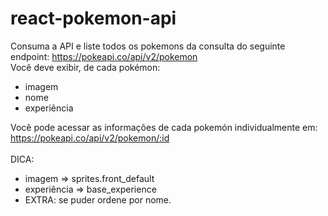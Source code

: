 # react-pokemon-api
Consuma a API e liste todos os pokemons da consulta do seguinte endpoint: https://pokeapi.co/api/v2/pokemon </br>
Você deve exibir, de cada pokémon:
- imagem
- nome
- experiência <br/>

Você pode acessar as informações de cada pokemón individualmente em:
https://pokeapi.co/api/v2/pokemon/:id <br/><br/>
DICA:
- imagem => sprites.front_default
- experiência => base_experience
- EXTRA: se puder ordene por nome.
